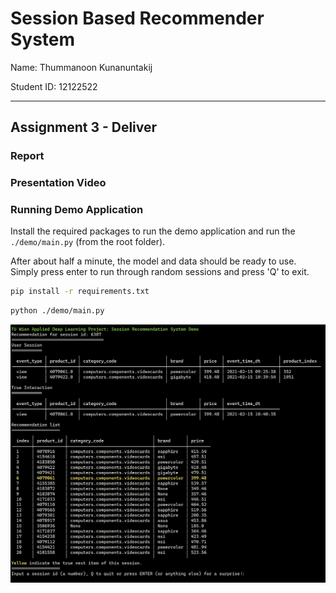 # Session Based Recommender System

Name: Thummanoon Kunanuntakij

Student ID: 12122522

---

## Assignment 3 - Deliver

### Report


### Presentation Video


### Running Demo Application

Install the required packages to run the demo application and run the `./demo/main.py` (from the root folder).

After about half a minute, the model and data should be ready to use. Simply press enter to run through random sessions and press 'Q' to exit.

```bash
pip install -r requirements.txt
```

```bash
python ./demo/main.py
```

![Picture of the demo application](/demo/demo_pic.jpg "Picture of the demo application")
